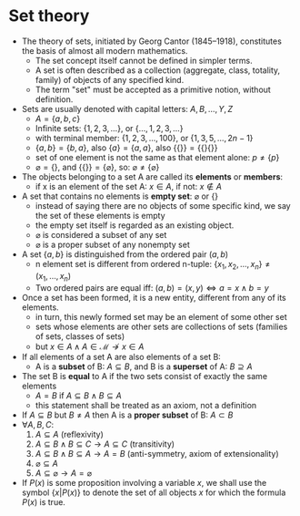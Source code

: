 # Set theory

- The theory of sets, initiated by Georg Cantor (1845–1918), constitutes the
basis of almost all modern mathematics.
  - The set concept itself cannot be defined in simpler terms.
  - A set is often described as a collection (aggregate, class, totality, family) of objects of any specified kind.
  - The term "set" must be accepted as a primitive notion, without definition. 
- Sets are usually denoted with capital letters: $A, B, \ldots, Y, Z$
  - $A=\{a,b,c\}$
  - Infinite sets: $\{1,2,3,\ldots\}$, or $\{\ldots,1,2,3,\ldots\}$
  - with terminal member: $\{1,2,3, \ldots,100\}$, or $\{1,3,5, \ldots,2n - 1\}$
  - $\{a,b\}=\{b, a\}$, also $\{a\}=\{a, a\}$, also $\{\{\}\}=\{\{\}\{\}\}$
  - set of one element is not the same as that element alone: $p \neq  \{p\}$
  - $\varnothing=\{\}$, and $\{\{\}\}=\{\varnothing\}$, so: $\varnothing \neq \{\varnothing\}$
- The objects belonging to a set A are called its __elements__ or __members__:
  - if x is an element of the set A: $x \in A$, if not:  $x \notin A$
- A set that contains no elements is __empty set__: $\varnothing$ or $\{\}$
  - instead of saying there are no objects of some specific kind, we say the set of these elements is empty
  - the empty set itself is regarded as an existing object.
  - $\varnothing$ is considered a subset of any set
  - $\varnothing$ is a proper subset of any nonempty set
- A set $\{a,b\}$ is distinguished from the ordered pair $(a,b)$
  - n element set is different from ordered n-tuple: $\{x_1, x_2,\dots,x_n\} \neq  (x_1,\dots, x_n)$
  - Two ordered pairs are equal iff: $(a,b) = (x,y) \iff a=x \wedge b = y$
- Once a set has been formed, it is a new entity, different from any of its elements.
  - in turn, this newly formed set may be an element of some other set
  - sets whose elements are other sets are collections of sets (families of sets, classes of sets)
  - but $x \in A \wedge A \in \mathscr{M} \not \rightarrow x \in A$
- If all elements of a set A are also elements of a set B:
  - A is a __subset__ of B: $A \subseteq B$, and B is a __superset__  of A: $B \supseteq A$
- The set B is __equal__ to A if the two sets consist of exactly the same elements
  - $A = B$ if $A \subseteq B \wedge B \subseteq A$
  - this statement shall be treated as an axiom, not a definition
- If $A \subseteq B$ but  $B \neq A$ then A is a __proper subset__ of B: $A \subset B$
- $\forall A, B, C$:
  1. $A \subseteq A$ (reflexivity)
  2. $A \subseteq B \wedge B \subseteq C \rightarrow A \subseteq C$  (transitivity)
  3. $A \subseteq B \wedge B \subseteq A \rightarrow A=B$ (anti-symmetry, axiom of extensionality)
  4. $\varnothing \subseteq A$
  5. $A\subseteq \varnothing \rightarrow A=\varnothing$
- If $P(x)$ is some proposition involving a variable $x$, we shall use the symbol  $\{x|P(x)\}$ to denote the set of all objects $x$ for which the formula $P(x)$ is true.